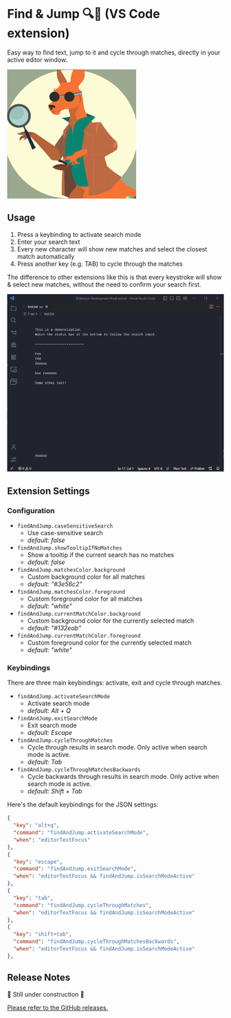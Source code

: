 # Find & Jump 🔍🦘 (VS Code extension)

Easy way to find text, jump to it and cycle through matches, directly in your active editor window.

<img src="images/logo-find-and-jump.png" alt="Find & Jump logo" width="300"/>

## Usage

1. Press a keybinding to activate search mode
2. Enter your search text
3. Every new character will show new matches and select the closest match automatically
4. Press another key (e.g. TAB) to cycle through the matches

The difference to other extensions like this is that every keystroke will show & select new matches, without the need to confirm your search first.

<img src="images/demo-find-and-jump.gif" alt="Find & Jump demo" width="700"/>

## Extension Settings

### Configuration

- `findAndJump.caseSensitiveSearch`
  - Use case-sensitive search
  - _default: false_
- `findAndJump.showTooltipIfNoMatches`
  - Show a tooltip if the current search has no matches
  - _default: false_
- `findAndJump.matchesColor.background`
  - Custom background color for all matches
  - _default: "#3e56c2"_
- `findAndJump.matchesColor.foreground`
  - Custom foreground color for all matches
  - _default: "white"_
- `findAndJump.currentMatchColor.background`
  - Custom background color for the currently selected match
  - _default: "#132eab"_
- `findAndJump.currentMatchColor.foreground`
  - Custom foreground color for the currently selected match
  - _default: "white"_

### Keybindings

There are three main keybindings: activate, exit and cycle through matches.

- `findAndJump.activateSearchMode`
  - Activate search mode
  - _default: Alt + Q_
- `findAndJump.exitSearchMode`
  - Exit search mode
  - _default: Escape_
- `findAndJump.cycleThroughMatches`
  - Cycle through results in search mode. Only active when search mode is active.
  - _default: Tab_
- `findAndJump.cycleThroughMatchesBackwards`
  - Cycle backwards through results in search mode. Only active when search mode is active.
  - _default: Shift + Tab_

Here's the default keybindings for the JSON settings:

```json
{
  "key": "alt+q",
  "command": "findAndJump.activateSearchMode",
  "when": "editorTextFocus"
},
{
  "key": "escape",
  "command": "findAndJump.exitSearchMode",
  "when": "editorTextFocus && findAndJump.isSearchModeActive"
},
{
  "key": "tab",
  "command": "findAndJump.cycleThroughMatches",
  "when": "editorTextFocus && findAndJump.isSearchModeActive"
},
{
  "key": "shift+tab",
  "command": "findAndJump.cycleThroughMatchesBackwards",
  "when": "editorTextFocus && findAndJump.isSearchModeActive"
},
```

## Release Notes

🚧 Still under construction 🚧

[Please refer to the GitHub releases.](https://github.com/bennettdams/find-and-jump/releases)
